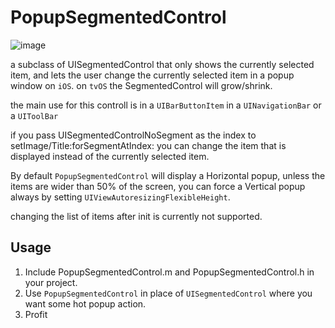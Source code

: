 # PopupSegmentedControl
![image](PopupSegmentedControll.png)

a subclass of UISegmentedControl that only shows the currently selected item, and lets the user change the currently selected item in a popup window on `iOS`. on `tvOS` the SegmentedControl will grow/shrink.

the main use for this controll is in a `UIBarButtonItem` in a `UINavigationBar` or a `UIToolBar`

if you pass UISegmentedControlNoSegment as the index to setImage/Title:forSegmentAtIndex: you can change the item that is displayed instead of the currently selected item.

By default `PopupSegmentedControl` will display a Horizontal popup, unless the items are wider than 50% of the screen, you can force a Vertical popup always by setting `UIViewAutoresizingFlexibleHeight`.

changing the list of items after init is currently not supported.

## Usage
1. Include PopupSegmentedControl.m and PopupSegmentedControl.h in your project.
2. Use `PopupSegmentedControl` in place of `UISegmentedControl` where you want some hot popup action.
3. Profit


